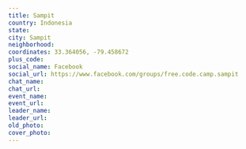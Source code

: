 ```yaml
---
title: Sampit
country: Indonesia
state: 
city: Sampit
neighborhood: 
coordinates: 33.364056, -79.458672
plus_code:
social_name: Facebook
social_url: https://www.facebook.com/groups/free.code.camp.sampit
chat_name:
chat_url:
event_name:
event_url:
leader_name:
leader_url:
old_photo: 
cover_photo:
---
```

